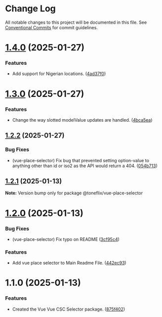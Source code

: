 # Change Log

All notable changes to this project will be documented in this file.
See [Conventional Commits](https://conventionalcommits.org) for commit guidelines.

# [1.4.0](https://github.com/toneflix/vue-component-pack/compare/@toneflix/vue-place-selector@1.3.0...@toneflix/vue-place-selector@1.4.0) (2025-01-27)

### Features

- Add support for Nigerian locations. ([4ad37f0](https://github.com/toneflix/vue-component-pack/commit/4ad37f0e8d4c4396032abbeed996a44349bdb12b))

# [1.3.0](https://github.com/toneflix/vue-component-pack/compare/@toneflix/vue-place-selector@1.2.2...@toneflix/vue-place-selector@1.3.0) (2025-01-27)

### Features

- Change the way slotted modelValue updates are handled. ([4bca5ea](https://github.com/toneflix/vue-component-pack/commit/4bca5ea2089eccd2a67d4d491445852894075a41))

## [1.2.2](https://github.com/toneflix/vue-component-pack/compare/@toneflix/vue-place-selector@1.2.1...@toneflix/vue-place-selector@1.2.2) (2025-01-27)

### Bug Fixes

- (vue-place-selector) Fix bug that prevented setting option-value to anything other than id or iso2 as the API would return a 404. ([054b713](https://github.com/toneflix/vue-component-pack/commit/054b713521244fd825c5606e5d711d8a1a47546f))

## [1.2.1](https://github.com/toneflix/vue-component-pack/compare/@toneflix/vue-place-selector@1.2.0...@toneflix/vue-place-selector@1.2.1) (2025-01-13)

**Note:** Version bump only for package @toneflix/vue-place-selector

# [1.2.0](https://github.com/toneflix/vue-component-pack/compare/@toneflix/vue-place-selector@1.1.0...@toneflix/vue-place-selector@1.2.0) (2025-01-13)

### Bug Fixes

- (vue-place-selector) Fix typo on README ([3cf95c4](https://github.com/toneflix/vue-component-pack/commit/3cf95c4d86483fcc4721e9f711952153aa9180bb))

### Features

- Add vue place selector to Main Readme File. ([442ec93](https://github.com/toneflix/vue-component-pack/commit/442ec9347de4b79dec65790ac304d7cd7e786c21))

# 1.1.0 (2025-01-13)

### Features

- Created the Vue Vue CSC Selector package. ([875f402](https://github.com/toneflix/vue-component-pack/commit/875f40261caae09327f04dad98567cc3a7ab3e1f))
